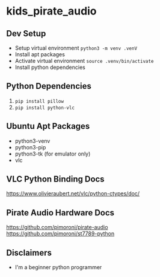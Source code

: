 # kids\_pirate\_audio


## Dev Setup
* Setup virtual environment `python3 -m venv .venV`
* Install apt packages
* Activate virtual environment  `source .venv/bin/activate`
* Install python dependencies 


## Python Dependencies
1. `pip install pillow`
2. `pip install python-vlc`


## Ubuntu Apt Packages 
* python3-venv 
* python3-pip
* python3-tk (for emulator only)
* vlc

## VLC Python Binding Docs
https://www.olivieraubert.net/vlc/python-ctypes/doc/

## Pirate Audio Hardware Docs
https://github.com/pimoroni/pirate-audio
https://github.com/pimoroni/st7789-python


## Disclaimers
* I'm a beginner python programmer


